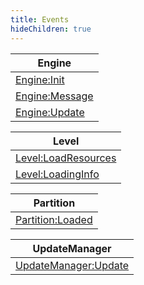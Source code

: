 ```yaml
---
title: Events
hideChildren: true
---
```

| Engine                                               |
| ---------------------------------------------------- |
| [Engine:Init](/vext/ref/shared/event/engineinit)       |
| [Engine:Message](/vext/ref/shared/event/enginemessage) |
| [Engine:Update](/vext/ref/shared/event/engineupdate)   |

| Level                                                          |
| -------------------------------------------------------------- |
| [Level:LoadResources](/vext/ref/shared/event/levelloadresources) |
| [Level:LoadingInfo](/vext/ref/shared/event/levelloadinginfo)     |

| Partition                                                |
| -------------------------------------------------------- |
| [Partition:Loaded](/vext/ref/shared/event/partitionloaded) |

| UpdateManager                                                    |
| ---------------------------------------------------------------- |
| [UpdateManager:Update](/vext/ref/shared/event/updatemanagerupdate) |
